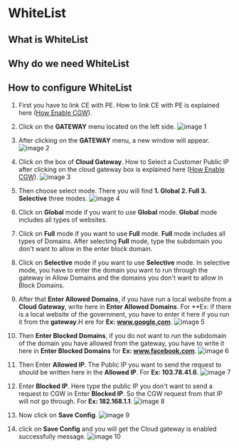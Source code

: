 # WhiteList
## What is WhiteList
## Why do we need WhiteList
## How to configure WhiteList
1. First you have to link CE with PE. How to link CE with PE is explained here ([How Enable CGW](#how-enable-cgw)).
2. Click on the **GATEWAY** menu located on the left side.
   ![image 1](https://github.com/Nancypatel1103/ComplianceClient/assets/153616269/715bcfbe-4b79-4b43-a0d4-862b00dfcc84)

3. After clicking on the **GATEWAY** menu, a new window will appear.
   ![image 2](https://github.com/Nancypatel1103/ComplianceClient/assets/153616269/72a1aaed-6e7b-4b86-b231-a5b7873b8410)

4. Click on the box of **Cloud Gateway**. How to Select a Customer Public IP after clicking on the cloud gateway box is explained here ([How Enable CGW](#how-enable-cgw)).
   ![image 3](https://github.com/Nancypatel1103/ComplianceClient/assets/153616269/c09c5495-5f09-4456-8c2f-eb8e1aae7852)

5. Then choose select mode. There you will find **1. Global 2. Full 3. Selective** three modes.
   ![image 4](https://github.com/Nancypatel1103/ComplianceClient/assets/153616269/97aa0db1-43dd-4764-8153-cfa0100e1ed1)

6. Click on **Global** mode if you want to use **Global** mode. **Global** mode includes all types of websites.
7. Click on **Full** mode if you want to use **Full** mode. **Full** mode includes all types of Domains. After selecting **Full** mode, type the subdomain you don't want to allow in the enter block domain.
8. Click on **Selective** mode if you want to use **Selective** mode. In selective mode, you have to enter the domain you want to run through the gateway in Allow Domains and the domains you don't want to allow in Block Domains.
9. After that **Enter Allowed Domains**, if you have run a local website from a **Cloud Gateway**, write here in **Enter Allowed Domains**. For **Ex: if there is a local website of the government, you have to enter it here if you run it from the **gateway**.H ere for **Ex: www.google.com**.
   ![image 5](https://github.com/Nancypatel1103/ComplianceClient/assets/153616269/cd527079-5dc4-466e-9d25-642dc642717f)
   
10. Then **Enter Blocked Domains**, if you do not want to run the subdomain of the domain you have allowed from the gateway, you have to write it here in **Enter Blocked Domains** for **Ex: www.facebook.com**.
   ![image 6](https://github.com/Nancypatel1103/ComplianceClient/assets/153616269/c0839aac-78fc-4e8b-8383-e4fdf22a0517)

11. Then Enter **Allowed IP**. The Public IP you want to send the request to should be written here in the **Allowed IP**. For **Ex: 103.78.41.6**.
    ![image 7](https://github.com/Nancypatel1103/ComplianceClient/assets/153616269/699ee04f-eeaa-44f1-9eb4-09622a8b4537)

12. Enter **Blocked IP**. Here type the public IP you don't want to send a request to CGW in Enter **Blocked IP**. So the CGW request from that IP will not go through. For **Ex: 182.168.1.1**.
    ![image 8](https://github.com/Nancypatel1103/ComplianceClient/assets/153616269/01d5ed2a-f41b-482a-a4d6-2fe43fff5444)

13. Now click on **Save Config**.
    ![image 9](https://github.com/Nancypatel1103/ComplianceClient/assets/153616269/af9511c2-8224-42f3-a46e-e4858ef40153)

14. click on **Save Config** and you will get the Cloud gateway is enabled successfully message.
    ![image 10](https://github.com/Nancypatel1103/ComplianceClient/assets/153616269/2f79051d-0d6d-41a4-9585-18ccebc60703)
